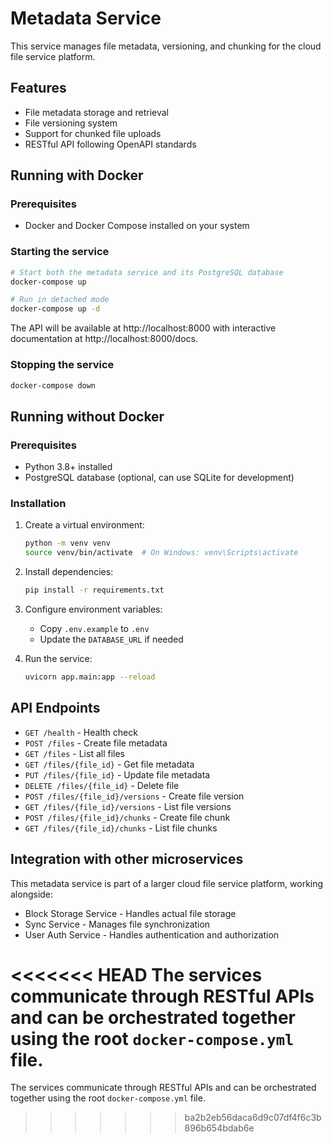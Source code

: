 # Metadata Service

This service manages file metadata, versioning, and chunking for the cloud file service platform.

## Features

- File metadata storage and retrieval
- File versioning system
- Support for chunked file uploads
- RESTful API following OpenAPI standards

## Running with Docker

### Prerequisites

- Docker and Docker Compose installed on your system

### Starting the service

```bash
# Start both the metadata service and its PostgreSQL database
docker-compose up

# Run in detached mode
docker-compose up -d
```

The API will be available at http://localhost:8000 with interactive documentation at http://localhost:8000/docs.

### Stopping the service

```bash
docker-compose down
```

## Running without Docker

### Prerequisites

- Python 3.8+ installed
- PostgreSQL database (optional, can use SQLite for development)

### Installation

1. Create a virtual environment:
   ```bash
   python -m venv venv
   source venv/bin/activate  # On Windows: venv\Scripts\activate
   ```

2. Install dependencies:
   ```bash
   pip install -r requirements.txt
   ```

3. Configure environment variables:
   - Copy `.env.example` to `.env`
   - Update the `DATABASE_URL` if needed

4. Run the service:
   ```bash
   uvicorn app.main:app --reload
   ```

## API Endpoints

- `GET /health` - Health check
- `POST /files` - Create file metadata
- `GET /files` - List all files
- `GET /files/{file_id}` - Get file metadata
- `PUT /files/{file_id}` - Update file metadata
- `DELETE /files/{file_id}` - Delete file
- `POST /files/{file_id}/versions` - Create file version
- `GET /files/{file_id}/versions` - List file versions
- `POST /files/{file_id}/chunks` - Create file chunk
- `GET /files/{file_id}/chunks` - List file chunks

## Integration with other microservices

This metadata service is part of a larger cloud file service platform, working alongside:

- Block Storage Service - Handles actual file storage
- Sync Service - Manages file synchronization
- User Auth Service - Handles authentication and authorization

<<<<<<< HEAD
The services communicate through RESTful APIs and can be orchestrated together using the root `docker-compose.yml` file.
=======
The services communicate through RESTful APIs and can be orchestrated together using the root `docker-compose.yml` file.
>>>>>>> ba2b2eb56daca6d9c07df4f6c3b896b654bdab6e
